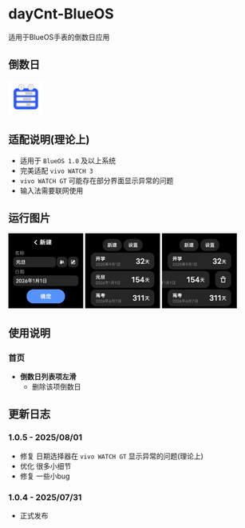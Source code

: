 # dayCnt-BlueOS
适用于BlueOS手表的倒数日应用
## 倒数日
<div>
 <img src="/icon/800.png" width="70">
</div>

## 适配说明(理论上)
 - 适用于 `BlueOS 1.0` 及以上系统
 - 完美适配 `vivo WATCH 3`
 - `vivo WATCH GT` 可能存在部分界面显示异常的问题
 - 输入法需要联网使用
## 运行图片
<div>
 <img src="/capture/newEvt.png" width="150">
 <img src="/capture/evts.png" width="150">
 <img src="/capture/del.png" width="150">
</div>

## 使用说明
### 首页
 - **倒数日列表项左滑**
   - 删除该项倒数日
## 更新日志
### 1.0.5 - 2025/08/01
 - 修复 日期选择器在 `vivo WATCH GT` 显示异常的问题(理论上)
 - 优化 很多小细节
 - 修复 一些小bug
### 1.0.4 - 2025/07/31
 - 正式发布
